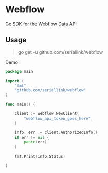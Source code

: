 # Webflow
Go SDK for the Webflow Data API

Usage
-------------

> go get -u github.com/seriallink/webflow

Demo :
```go
package main

import (
    "fmt"
    "github.com/seriallink/webflow"
)

func main() {

	client := webflow.NewClient(
		"webflow_api_token_goes_here",
	)

	info, err := client.AuthorizedInfo()
	if err != nil {
		panic(err)
	}
	
    fmt.Print(info.Status)

}
```
